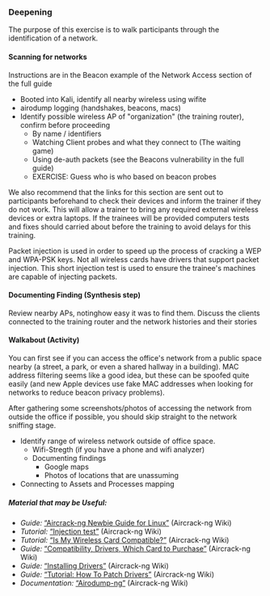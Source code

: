 ### Deepening

The purpose of this exercise is to walk participants through the identification of a network.

#### Scanning for networks

Instructions are in the Beacon example of the Network Access section of the full guide

  * Booted into Kali, identify all nearby wireless using wifite
  * airodump logging (handshakes, beacons, macs)
  * Identify possible wireless AP of "organization" (the training router), confirm before proceeding
    * By name / identifiers
    * Watching Client probes and what they connect to (The waiting game)
    * Using de-auth packets (see the Beacons vulnerability in the full guide)
    * EXERCISE: Guess who is who based on beacon probes

We also recommend that the links for this section are sent out to participants beforehand to check their devices and inform the trainer if they do not work. This will allow a trainer to bring any required external wireless devices or extra laptops. If the trainees will be provided computers tests and fixes should carried about before the training to avoid delays for this training.

Packet injection is used in order to speed up the process of cracking a WEP and WPA-PSK keys. Not all wireless cards have drivers that support packet injection. This short injection test is used to ensure the trainee's machines are capable of injecting packets.

#### Documenting Finding (Synthesis step)

Review nearby APs, notinghow easy it was to find them.  Discuss the clients connected to the training router and the network histories and their stories

#### Walkabout (Activity)
You can first see if you can access the office's network from a public space nearby (a street, a park, or even a shared hallway in a building).  MAC address filtering seems like a good idea, but these can be spoofed quite easily (and new Apple devices use fake MAC addresses when looking for networks to reduce beacon privacy problems).

After gathering some screenshots/photos of accessing the network from outside the office if possible, you should skip straight to the network sniffing stage.


  * Identify range of wireless network outside of office space.
    * Wifi-Stregth (if you have a phone and wifi analyzer)
    * Documenting findings
	  * Google maps
	  * Photos of locations that are unassuming
  * Connecting to Assets and Processes mapping




##### Material that may be Useful:

  * *Guide:* [“Aircrack-ng Newbie Guide for Linux”](http://www.aircrack-ng.org/doku.php?id=newbie_guide) (Aircrack-ng Wiki)  
  * *Tutorial:* [“Injection test”](http://www.aircrack-ng.org/doku.php?id=injection_test) (Aircrack-ng Wiki)
  * *Tutorial:* [“Is My Wireless Card Compatible?”](http://www.aircrack-ng.org/doku.php?id=compatible_cards) (Aircrack-ng Wiki)
  * *Guide:* [“Compatibility, Drivers, Which Card to Purchase”](http://www.aircrack-ng.org/doku.php?id=compatibility_drivers) (Aircrack-ng Wiki)
  * *Guide:* [“Installing Drivers”](http://www.aircrack-ng.org/doku.php?id=install_drivers) (Aircrack-ng Wiki)
  * *Guide:* [“Tutorial: How To Patch Drivers”](http://www.aircrack-ng.org/doku.php?id=patching) (Aircrack-ng Wiki)
  * *Documentation:* [“Airodump-ng”](http://www.aircrack-ng.org/doku.php?id=airodump-ng) (Aircrack-ng Wiki)
